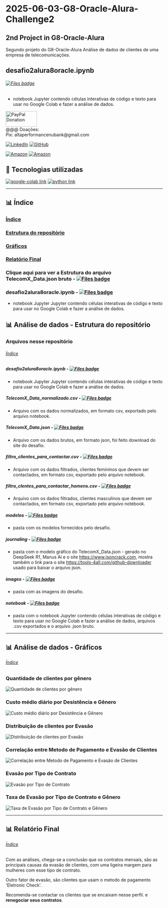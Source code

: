 # 2025-06-03-G8-Oracle-Alura-Challenge2
## 2nd Project in G8-Oracle-Alura

Segundo projeto do G8-Oracle-Alura
Análise de dados de clientes de uma empresa de telecomunicações.

## desafio2alura8oracle.ipynb 
###### [![Files badge](https://img.shields.io/badge/desafio2alura8oracle.ipynb-%23000000?logo=Files&logoColor=yellow&labelColor=blue)](https://github.com/Acheroniano/2025-06-03-G8-Oracle-Alura-Challenge2/blob/main/notebook/desafio2alurag8oracle.ipynb)
- notebook Jupyter contendo células interativas de código e texto para usar no Google Colab e fazer a análise de dados.

<div>
   <a href="https://www.paypal.com/donate/?business=C5ZXDE6A7M28E&no_recurring=0&item_name=Donation+for+Owner+of+this+PayPal+Account&currency_code=BRL" target="_blank">
       <img src="https://www.paypalobjects.com/paypal-ui/logos/svg/paypal-color.svg" alt="PayPal Donation" width="100" height="50">
   </a><br>
   @@@ Doações:<br>Pix: altaperformancenubank@gmail.com<br>
</div>

[![LinkedIn](https://img.shields.io/badge/LinkedIn-0077B5?style=for-the-badge&logo=linkedin&logoColor=white)](https://www.linkedin.com/in/f%C3%A1bio-samuel-dos-santos-canedo-2708b533/)
[![GitHub](https://img.shields.io/badge/GitHub-100000?style=for-the-badge&logo=github&logoColor=white)](https://github.com/Acheroniano)

[![Amazon](https://img.shields.io/badge/Amazon%20Mais%20Vendidos-39E09B?style=social&logo=amazon&logoColor=39E09B)](https://amzn.to/3SYdXzY)
[![Amazon](https://img.shields.io/badge/Amazon%20Ofertas-39E09B?style=social&logo=amazon&logoColor=39E09B)](https://amzn.to/3XbudAb)


<h2> 🤖 Tecnologias utilizadas</h2>

<div>
  <a href="https://colab.research.google.com/github/jakevdp/PythonDataScienceHandbook/blob/master/notebooks/01.01-Help-And-Documentation.ipynb" target="_new"><img src="https://img.shields.io/badge/google-colab-239120?style=for-the-badge&logo=google-colab&logoColor=white" alt="google-colab link"></a>
  <a href="https://www.w3schools.com/python" target="_new"><img src="https://img.shields.io/badge/-239120?style=for-the-badge&logo=python&logoColor=white" alt="python link"></a>
</div>
<hr>
<h2 id="análise-de-dados---índice"> 📊 Índice </h2>

### [Índice](#análise-de-dados---índice)
### [Estrutura do repositório](#análise-de-dados---estrutura-do-repositório)
### [Gráficos](#análise-de-dados---gráficos)
### [Relatório Final](#análise-de-dados---relatório-final)
### Clique aqui para ver a Estrutura do arquivo TelecomX_Data.json bruto - [![Files badge](https://img.shields.io/badge/README.md-%23000000?logo=Files&logoColor=yellow&labelColor=blue)](https://github.com/Acheroniano/2025-06-03-G8-Oracle-Alura-Challenge2/blob/main/journaling/README.md)
### desafio2alura8oracle.ipynb - [![Files badge](https://img.shields.io/badge/desafio2alura8oracle.ipynb-%23000000?logo=Files&logoColor=yellow&labelColor=blue)](https://github.com/Acheroniano/2025-06-03-G8-Oracle-Alura-Challenge2/blob/main/notebook/desafio2alurag8oracle.ipynb)
- notebook Jupyter Jupyter contendo células interativas de código e texto para usar no Google Colab e fazer a análise de dados.

<h2 id="análise-de-dados---estrutura-do-repositório"> 📊 Análise de dados - Estrutura do repositório</h2>

### Arquivos nesse repositório
###### [Índice](#análise-de-dados---índice)

##### desafio2alura8oracle.ipynb - [![Files badge](https://img.shields.io/badge/desafio2alura8oracle.ipynb-%23000000?logo=Files&logoColor=yellow&labelColor=blue)](https://github.com/Acheroniano/2025-06-03-G8-Oracle-Alura-Challenge2/blob/main/notebook/desafio2alurag8oracle.ipynb)
- notebook Jupyter Jupyter contendo células interativas de código e texto para usar no Google Colab e fazer a análise de dados.

##### TelecomX_Data_normalizado.csv - [![Files badge](https://img.shields.io/badge/TelecomX_Data_normalizado.csv-%23000000?logo=Files&logoColor=yellow&labelColor=blue)](https://github.com/Acheroniano/2025-06-03-G8-Oracle-Alura-Challenge2/blob/main/notebook/TelecomX_Data_normalizado.csv)
- Arquivo com os dados normalizados, em formato csv, exportado pelo arquivo notebook.

##### TelecomX_Data.json - [![Files badge](https://img.shields.io/badge/TelecomX_Data.json-%23000000?logo=Files&logoColor=yellow&labelColor=blue)](https://github.com/Acheroniano/2025-06-03-G8-Oracle-Alura-Challenge2/blob/main/notebook/TelecomX_Data.json)
- Arquivo com os dados brutos, em formato json, foi feito download do site do desafio.

##### filtro_clientes_para_contactar.csv - [![Files badge](https://img.shields.io/badge/filtro_clientes_para_contactar.csv-%23000000?logo=Files&logoColor=yellow&labelColor=blue)](https://github.com/Acheroniano/2025-06-03-G8-Oracle-Alura-Challenge2/blob/main/notebook/filtro_clientes_para_contactar.csv)
- Arquivo com os dados filtrados, clientes femininos que devem ser contactados, em formato csv, exportado pelo arquivo notebook.

##### filtro_clentes_para_contactar_homens.csv - [![Files badge](https://img.shields.io/badge/filtro_clentes_para_contactar_homens.csv-%23000000?logo=Files&logoColor=yellow&labelColor=blue)](https://github.com/Acheroniano/2025-06-03-G8-Oracle-Alura-Challenge2/blob/main/notebook/filtro_clentes_para_contactar_homens.csv)
- Arquivo com os dados filtrados, clientes masculinos que devem ser contactados, em formato csv, exportado pelo arquivo notebook.  

##### modelos - [![Files badge](https://img.shields.io/badge/modelos-%23000000?logo=Files&logoColor=yellow&labelColor=blue)](https://github.com/Acheroniano/2025-06-03-G8-Oracle-Alura-Challenge2/blob/main/modelos)
- pasta com os modelos fornecidos pelo desafio.

##### journaling - [![Files badge](https://img.shields.io/badge/journaling-%23000000?logo=Files&logoColor=yellow&labelColor=blue)](https://github.com/Acheroniano/2025-06-03-G8-Oracle-Alura-Challenge2/blob/main/journaling)
- pasta com o modelo gráfico do TelecomX_Data.json - gerado no DeepSeek R1, Manus Ai e o site https://www.jsoncrack.com, mostra também o link para o site https://tools-4all.com/github-downloader usado para baixar o arquivo json.

##### images - [![Files badge](https://img.shields.io/badge/images-%23000000?logo=Files&logoColor=yellow&labelColor=blue)](https://github.com/Acheroniano/2025-06-03-G8-Oracle-Alura-Challenge2/blob/main/images)
- pasta com as imagens do desafio.

##### notebook - [![Files badge](https://img.shields.io/badge/notebook-%23000000?logo=Files&logoColor=yellow&labelColor=blue)](https://github.com/Acheroniano/2025-06-03-G8-Oracle-Alura-Challenge2/blob/main/notebook)
- pasta com o notebook Jupyter contendo células interativas de código e texto para usar no Google Colab e fazer a análise de dados, arquivos .csv exportados e o arquivo .json bruto.
<hr>
<h2 id="análise-de-dados---gráficos"> 📊 Análise de dados - Gráficos </h2>

###### [Índice](#análise-de-dados---índice)

### Quantidade de clientes por gênero

![Quantidade de clientes por gênero](./images/003-QtdCliGen.jpeg)

### Custo médio diário por Desistência e Gênero

![Custo médio diário por Desistência e Gênero](./images/005-CusMedDesGen.jpg)

### Distribuição de clientes por Evasão

![Distribuição de clientes por Evasão](./images/006-Evasao.jpeg)

### Correlação entre Metodo de Pagamento e Evasão de Clientes

![Correlação entre Metodo de Pagamento e Evasão de Clientes](./images/007-MetPgoEvasao.jpeg)

### Evasão por Tipo de Contrato

![Evasão por Tipo de Contrato](./images/008-PizzaEvasao.jpeg)  

### Taxa de Evasão por Tipo de Contrato e Gênero

![Taxa de Evasão por Tipo de Contrato e Gênero](./images/009-TaxaEvasaoContratoGenero.jpeg)

<hr>
<h2 id="análise-de-dados---relatório-final"> 📊 Relatório Final </h2>

###### [Índice](#análise-de-dados---índice)

Com as análises, chega-se a conclusão que os contratos mensais, são as principais causas da evasão de clientes, com uma ligeira margem para mulheres com esse tipo de contrato.

Outro fator de evasão, são clientes que usam o metodo de pagamento 'Eletronic Check'.

Recomenda-se contactar os clientes que se encaixam nesse perfil.
e **renegociar seus contratos**.